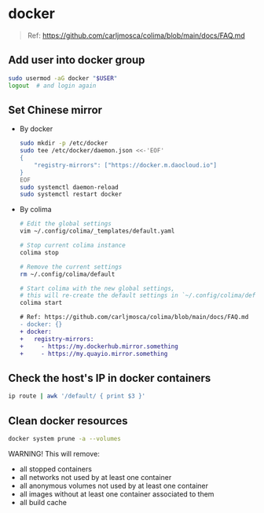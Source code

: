 # docker

> Ref: <https://github.com/carljmosca/colima/blob/main/docs/FAQ.md>

## Add user into docker group

```bash
sudo usermod -aG docker "$USER"
logout  # and login again
```

## Set Chinese mirror

- By docker

  ```bash
  sudo mkdir -p /etc/docker
  sudo tee /etc/docker/daemon.json <<-'EOF'
  {
      "registry-mirrors": ["https://docker.m.daocloud.io"]
  }
  EOF
  sudo systemctl daemon-reload
  sudo systemctl restart docker
  ```

- By colima

  ```bash
  # Edit the global settings
  vim ~/.config/colima/_templates/default.yaml

  # Stop current colima instance
  colima stop

  # Remove the current settings
  rm ~/.config/colima/default

  # Start colima with the new global settings,
  # this will re-create the default settings in `~/.config/colima/default`.
  colima start
  ```

  ```diff
  # Ref: https://github.com/carljmosca/colima/blob/main/docs/FAQ.md
  - docker: {}
  + docker:
  +   registry-mirrors:
  +     - https://my.dockerhub.mirror.something
  +     - https://my.quayio.mirror.something
  ```

## Check the host's IP in docker containers

```bash
ip route | awk '/default/ { print $3 }'
```

## Clean docker resources

```bash
docker system prune -a --volumes
```

WARNING! This will remove:

- all stopped containers
- all networks not used by at least one container
- all anonymous volumes not used by at least one container
- all images without at least one container associated to them
- all build cache
